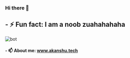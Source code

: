 ### Hi there 👋
## - ⚡ Fun fact: I am a noob zuahahahaha


![bot](https://user-images.githubusercontent.com/37223446/87755922-8f323980-c825-11ea-9cb8-8dfc924505c5.gif)



#### - 📫 About me: www.akanshu.tech

<!--
**akannshu/akannshu** is a ✨ _special_ ✨ repository because its `README.md` (this file) appears on your GitHub profile.

Here are some ideas to get you started:

- 🔭 I’m currently working on ...
- 🌱 I’m currently learning ...
- 👯 I’m looking to collaborate on ...
- 🤔 I’m looking for help with ...
- 💬 Ask me about ...
- 📫 How to reach me: ...
- 😄 Pronouns: ...
-->
